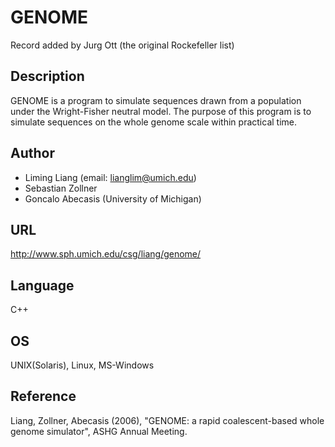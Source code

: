 # GENOME
Record added by Jurg Ott (the original Rockefeller list)

## Description
GENOME is a program to simulate sequences drawn from a population under the Wright-Fisher neutral model. The purpose of this program is to simulate sequences on the whole genome scale within practical time.

## Author
* Liming Liang (email: lianglim@umich.edu)
* Sebastian Zollner
* Goncalo Abecasis (University of Michigan)

## URL
http://www.sph.umich.edu/csg/liang/genome/

## Language
C++

## OS
UNIX(Solaris), Linux, MS-Windows

## Reference
Liang, Zollner, Abecasis (2006), "GENOME: a rapid coalescent-based whole genome simulator", ASHG Annual Meeting.